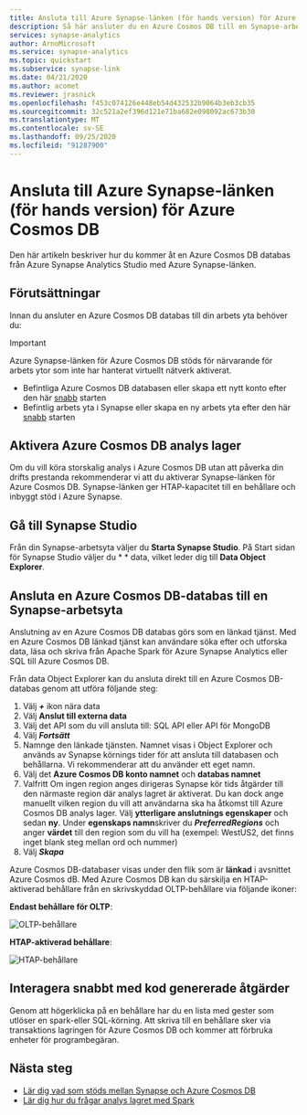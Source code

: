 ```yaml
---
title: Ansluta till Azure Synapse-länken (för hands version) för Azure Cosmos DB
description: Så här ansluter du en Azure Cosmos DB till en Synapse-arbetsyta med Azure Synapse-länk
services: synapse-analytics
author: ArnoMicrosoft
ms.service: synapse-analytics
ms.topic: quickstart
ms.subservice: synapse-link
ms.date: 04/21/2020
ms.author: acomet
ms.reviewer: jrasnick
ms.openlocfilehash: f453c074126e448eb54d432532b9064b3eb3cb35
ms.sourcegitcommit: 32c521a2ef396d121e71ba682e098092ac673b30
ms.translationtype: MT
ms.contentlocale: sv-SE
ms.lasthandoff: 09/25/2020
ms.locfileid: "91287900"
---
```

# <a name="connect-to-azure-synapse-link-preview-for-azure-cosmos-db"></a>Ansluta till Azure Synapse-länken (för hands version) för Azure Cosmos DB

Den här artikeln beskriver hur du kommer åt en Azure Cosmos DB databas från Azure Synapse Analytics Studio med Azure Synapse-länken.

## <a name="prerequisites"></a>Förutsättningar

Innan du ansluter en Azure Cosmos DB databas till din arbets yta behöver du:

> [!IMPORTANT]
> Azure Synapse-länken för Azure Cosmos DB stöds för närvarande för arbets ytor som inte har hanterat virtuellt nätverk aktiverat. 

* Befintliga Azure Cosmos DB databasen eller skapa ett nytt konto efter den här [snabb](https://docs.microsoft.com/azure/cosmos-db/how-to-manage-database-account) starten
* Befintlig arbets yta i Synapse eller skapa en ny arbets yta efter den här [snabb](https://docs.microsoft.com/azure/synapse-analytics/quickstart-create-workspace) starten 

## <a name="enable-azure-cosmos-db-analytical-store"></a>Aktivera Azure Cosmos DB analys lager

Om du vill köra storskalig analys i Azure Cosmos DB utan att påverka din drifts prestanda rekommenderar vi att du aktiverar Synapse-länken för Azure Cosmos DB. Synapse-länken ger HTAP-kapacitet till en behållare och inbyggt stöd i Azure Synapse.

## <a name="navigate-to-synapse-studio"></a>Gå till Synapse Studio

Från din Synapse-arbetsyta väljer du **Starta Synapse Studio**. På Start sidan för Synapse Studio väljer du * * data, vilket leder dig till **Data Object Explorer**.

## <a name="connect-an-azure-cosmos-db-database-to-a-synapse-workspace"></a>Ansluta en Azure Cosmos DB-databas till en Synapse-arbetsyta

Anslutning av en Azure Cosmos DB databas görs som en länkad tjänst. Med en Azure Cosmos DB länkad tjänst kan användare söka efter och utforska data, läsa och skriva från Apache Spark för Azure Synapse Analytics eller SQL till Azure Cosmos DB.

Från data Object Explorer kan du ansluta direkt till en Azure Cosmos DB-databas genom att utföra följande steg:

1. Välj ***+*** ikon nära data
2. Välj **Anslut till externa data**
3. Välj det API som du vill ansluta till: SQL API eller API för MongoDB
4. Välj ***Fortsätt***
5. Namnge den länkade tjänsten. Namnet visas i Object Explorer och används av Synapse körnings tider för att ansluta till databasen och behållarna. Vi rekommenderar att du använder ett eget namn.
6. Välj det **Azure Cosmos DB konto namnet** och **databas namnet**
7. Valfritt Om ingen region anges dirigeras Synapse kör tids åtgärder till den närmaste region där analys lagret är aktiverat. Du kan dock ange manuellt vilken region du vill att användarna ska ha åtkomst till Azure Cosmos DB analys lager. Välj **ytterligare anslutnings egenskaper** och sedan **ny**. Under **egenskaps namn**skriver du ***PreferredRegions*** och anger **värdet** till den region som du vill ha (exempel: WestUS2, det finns inget blank steg mellan ord och nummer)
8. Välj ***Skapa***

Azure Cosmos DB-databaser visas under den flik som är **länkad** i avsnittet Azure Cosmos dB. Med Azure Cosmos DB kan du särskilja en HTAP-aktiverad behållare från en skrivskyddad OLTP-behållare via följande ikoner:

**Endast behållare för OLTP**:

![OLTP-behållare](../media/quickstart-connect-synapse-link-cosmosdb/oltp-container.png)

**HTAP-aktiverad behållare**:

![HTAP-behållare](../media/quickstart-connect-synapse-link-cosmosdb/htap-container.png)

## <a name="quickly-interact-with-code-generated-actions"></a>Interagera snabbt med kod genererade åtgärder

Genom att högerklicka på en behållare har du en lista med gester som utlöser en spark-eller SQL-körning. Att skriva till en behållare sker via transaktions lagringen för Azure Cosmos DB och kommer att förbruka enheter för programbegäran.  

## <a name="next-steps"></a>Nästa steg

* [Lär dig vad som stöds mellan Synapse och Azure Cosmos DB](./concept-synapse-link-cosmos-db-support.md)
* [Lär dig hur du frågar analys lagret med Spark](./how-to-query-analytical-store-spark.md)